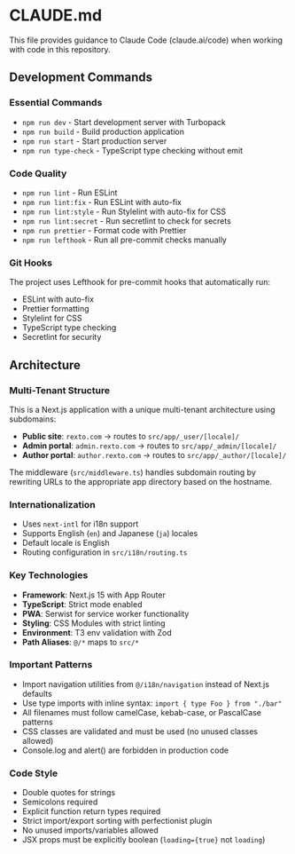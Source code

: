 # CLAUDE.md

This file provides guidance to Claude Code (claude.ai/code) when working with code in this repository.

## Development Commands

### Essential Commands
- `npm run dev` - Start development server with Turbopack
- `npm run build` - Build production application
- `npm run start` - Start production server
- `npm run type-check` - TypeScript type checking without emit

### Code Quality
- `npm run lint` - Run ESLint
- `npm run lint:fix` - Run ESLint with auto-fix
- `npm run lint:style` - Run Stylelint with auto-fix for CSS
- `npm run lint:secret` - Run secretlint to check for secrets
- `npm run prettier` - Format code with Prettier
- `npm run lefthook` - Run all pre-commit checks manually

### Git Hooks
The project uses Lefthook for pre-commit hooks that automatically run:
- ESLint with auto-fix
- Prettier formatting
- Stylelint for CSS
- TypeScript type checking
- Secretlint for security

## Architecture

### Multi-Tenant Structure
This is a Next.js application with a unique multi-tenant architecture using subdomains:

- **Public site**: `rexto.com` → routes to `src/app/_user/[locale]/`
- **Admin portal**: `admin.rexto.com` → routes to `src/app/_admin/[locale]/`  
- **Author portal**: `author.rexto.com` → routes to `src/app/_author/[locale]/`

The middleware (`src/middleware.ts`) handles subdomain routing by rewriting URLs to the appropriate app directory based on the hostname.

### Internationalization
- Uses `next-intl` for i18n support
- Supports English (`en`) and Japanese (`ja`) locales
- Default locale is English
- Routing configuration in `src/i18n/routing.ts`

### Key Technologies
- **Framework**: Next.js 15 with App Router
- **TypeScript**: Strict mode enabled
- **PWA**: Serwist for service worker functionality
- **Styling**: CSS Modules with strict linting
- **Environment**: T3 env validation with Zod
- **Path Aliases**: `@/*` maps to `src/*`

### Important Patterns
- Import navigation utilities from `@/i18n/navigation` instead of Next.js defaults
- Use type imports with inline syntax: `import { type Foo } from "./bar"`
- All filenames must follow camelCase, kebab-case, or PascalCase patterns
- CSS classes are validated and must be used (no unused classes allowed)
- Console.log and alert() are forbidden in production code

### Code Style
- Double quotes for strings
- Semicolons required
- Explicit function return types required
- Strict import/export sorting with perfectionist plugin
- No unused imports/variables allowed
- JSX props must be explicitly boolean (`loading={true}` not `loading`)